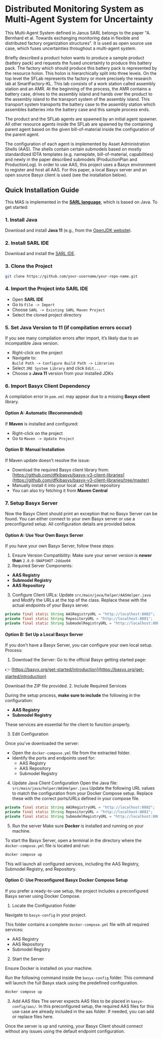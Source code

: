 # Distributed Monitoring System as Multi-Agent System for Uncertainty 

This Multi-Agent System defined in Janus SARL belongs to the paper "A. Bernhard et al. Towards exchanging monitoring data in flexible and
distributed factory organization structures". It is used as open source use case, which fuses uncertainties throughout a multi-agent system.

Briefly described a product holon wants to produce a sample product (battery pack) and requests the fused uncertainty to produce this battery pack. The factory which should produce this battery pack is represented by the resource holon. This holon is hierarchically split into three levels. On the top level the SFLab represents the factory or more precisely the research lab at SmartFactory-KL. This lab consists of a work station called assembly station and an AMR. At the beginning of the process, the AMR contains a battery case, drives to the assembly island and hands over the product to the assembly island to the transport system of the assembly island. This transport system transports the battery case to the assembly station which assembles batteries into the battery case and this sample process ends.

The product and the SFLab agents are spawned by an initial agent spawner. All other resource agents inside the SFLab are spawned by the containing parent agent based on the given bill-of-material inside the configuration of the parent agent.

The configuration of each agent is implemented by Asset Administration Shells (AAS). The shells contain certain submodels based on mostly standardized IDTA templates (e.g. nameplate, bill-of-material, capabilities) and newly in the paper described submodels (ProductionPlan and ProductionLog). In order to use AAS, this project uses a Basyx environment to register and host all AAS. For this paper, a local Basyx server and an open source Basyx client is used (see the installation below). 

## Quick Installation Guide

This MAS is implemented in the **[SARL language](http://www.sarl.io/)**, which is based on Java. To get started:

### 1. Install Java

Download and install **Java 11** (e.g., from the [OpenJDK website](https://openjdk.org/install/)).

### 2. Install SARL IDE

Download and install the [SARL IDE](http://www.sarl.io/download/index.html).

### 3. Clone the Project

```bash
git clone https://github.com/your-username/your-repo-name.git
```

### 4. Import the Project into SARL IDE

- Open **SARL IDE**
- Go to `File -> Import`
- Choose `SARL -> Existing SARL Maven Project`
- Select the cloned project directory

### 5. Set Java Version to 11 (if compilation errors occur)

If you see many compilation errors after import, it’s likely due to an incompatible Java version.

- Right-click on the project
- Navigate to:  
  `Build Path -> Configure Build Path -> Libraries`
- Select `JRE System Library` and click `Edit...`
- Choose a **Java 11** version from your installed JDKs

### 6. Import Basyx Client Dependency

A compilation error in `pom.xml` may appear due to a missing **Basyx client** library.

#### Option A: Automatic (Recommended)

If **Maven** is installed and configured:

- Right-click on the project  
- Go to `Maven -> Update Project`

#### Option B: Manual Installation

If Maven update doesn’t resolve the issue:

- Download the required Basyx client library from:  
  [https://github.com/dfkibasys/basyx-v3-client-libraries](https://github.com/dfkibasys/basyx-v3-client-libraries/tree/master)
- Manually install it into your local `.m2` Maven repository
- You can also try fetching it from **Maven Central**

### 7. Setup Basyx Server

Now the Basyx Client should print an exception that no Basyx Server can be found. You can either connect to your own Basyx server or use a preconfigured setup. All configuration details are provided below.

#### Option A: Use Your Own Basyx Server
If you have your own Basyx Server, follow these steps:
1. Ensure Version Compatibility: Make sure your server version is **newer than** `2.0.0-SNAPSHOT-2ddae04`
2. Required Server Components:
- **AAS Registry**
- **Submodel Registry**
- **AAS Repository**
3. Configure Client URLs:
Update `src/main/java/helper/AASHelper.java` and Modify the URLs at the top of the class. Replace these with the actual endpoints of your Basyx server.

```java
private final static String AASRegistryURL = "http://localhost:8082";
private final static String RepositoryURL = "http://localhost:8081";
private final static String SubmodelRegistryURL = "http://localhost:8083";
```

#### Option B: Set Up a Local Basyx Server
If you don't have a Basyx Server, you can configure your own local setup. Process:
1. Download the Server:
Go to the official Basyx getting started page:

👉 [https://basyx.org/get-started/introduction](https://basyx.org/get-started/introduction)

Download the ZIP file provided.
2. Include Required Services

During the setup process, **make sure to include** the following in the configuration:
- **AAS Registry**
- **Submodel Registry**

These services are essential for the client to function properly.

3. Edit Configuration

Once you’ve downloaded the server:

- Open the `docker-compose.yml` file from the extracted folder.
- Identify the ports and endpoints used for:
  - AAS Registry
  - AAS Repository
  - Submodel Registry

4. Update Java Client Configuration
Open the Java file: `src/main/java/helper/AASHelper.java`
Update the following URL values to match the configuration from your Docker Compose setup. Replace these with the correct ports/URLs defined in your compose file.

```java
private final static String AASRegistryURL = "http://localhost:8082";
private final static String RepositoryURL = "http://localhost:8081";
private final static String SubmodelRegistryURL = "http://localhost:8083";
```

5. Run the server
Make sure **Docker** is installed and running on your machine.

To start the Basyx Server, open a terminal in the directory where the `docker-compose.yml` file is located and run:

```bash
docker compose up
```

This will launch all configured services, including the AAS Registry, Submodel Registry, and Repository.

#### Option C: Use Preconfigured Basyx Docker Compose Setup
If you prefer a ready-to-use setup, the project includes a preconfigured Basyx server using Docker Compose.

1. Locate the Configuration Folder

Navigate to `basyx-config` in your project.

This folder contains a complete `docker-compose.yml` file with all required services:
- AAS Registry
- AAS Repository
- Submodel Registry

2. Start the Server

Ensure Docker is installed on your machine.

Run the following command inside the `basyx-config` folder. This command will launch the full Basyx stack using the predefined configuration.

```bash
docker compose up
```

3. Add AAS files
The server expects AAS files to be placed in `basyx-config/aas/`. In this preconfigured setup, the required AAS files for this use case are already included in the aas folder. If needed, you can add or replace files here.

Once the server is up and running, your Basyx Client should connect without any issues using the default endpoint configuration.

